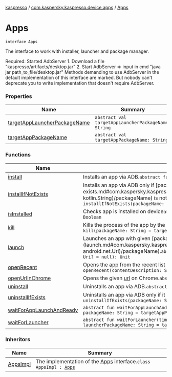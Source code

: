 [kaspresso](../../index.md) / [com.kaspersky.kaspresso.device.apps](../index.md) / [Apps](./index.md)

# Apps

`interface Apps`

The interface to work with installer, launcher and package manager.

Required: Started AdbServer
    1. Download a file "kaspresso/artifacts/desktop.jar"
    2. Start AdbServer =&gt; input in cmd "java jar path_to_file/desktop.jar"
Methods demanding to use AdbServer in the default implementation of this interface are marked.
    But nobody can't deprecate you to write implementation that doesn't require AdbServer.

### Properties

| Name | Summary |
|---|---|
| [targetAppLauncherPackageName](target-app-launcher-package-name.md) | `abstract val targetAppLauncherPackageName: String` |
| [targetAppPackageName](target-app-package-name.md) | `abstract val targetAppPackageName: String` |

### Functions

| Name | Summary |
|---|---|
| [install](install.md) | Installs an app via ADB.`abstract fun install(apkPath: String): Unit` |
| [installIfNotExists](install-if-not-exists.md) | Installs an app via ADB only if [packageName](install-if-not-exists.md#com.kaspersky.kaspresso.device.apps.Apps$installIfNotExists(kotlin.String, kotlin.String)/packageName) is not installed`abstract fun installIfNotExists(packageName: String, apkPath: String): Unit` |
| [isInstalled](is-installed.md) | Checks app is installed on device`abstract fun isInstalled(packageName: String): Boolean` |
| [kill](kill.md) | Kills the process of the app by the given [packageName](kill.md#com.kaspersky.kaspresso.device.apps.Apps$kill(kotlin.String)/packageName).`abstract fun kill(packageName: String = targetAppPackageName): Unit` |
| [launch](launch.md) | Launches an app with given [packageName](launch.md#com.kaspersky.kaspresso.device.apps.Apps$launch(kotlin.String, android.net.Uri)/packageName).`abstract fun launch(packageName: String, data: Uri? = null): Unit` |
| [openRecent](open-recent.md) | Opens the app from the recent list by the description.`abstract fun openRecent(contentDescription: String): Unit` |
| [openUrlInChrome](open-url-in-chrome.md) | Opens the given [url](open-url-in-chrome.md#com.kaspersky.kaspresso.device.apps.Apps$openUrlInChrome(kotlin.String)/url) on Chrome.`abstract fun openUrlInChrome(url: String): Unit` |
| [uninstall](uninstall.md) | Uninstalls an app via ADB.`abstract fun uninstall(packageName: String): Unit` |
| [uninstallIfExists](uninstall-if-exists.md) | Uninstalls an app via ADB only if it installed`abstract fun uninstallIfExists(packageName: String): Unit` |
| [waitForAppLaunchAndReady](wait-for-app-launch-and-ready.md) | `abstract fun waitForAppLaunchAndReady(timeout: Long = MAX_LAUNCH_TIME_MS, packageName: String = targetAppPackageName): Unit` |
| [waitForLauncher](wait-for-launcher.md) | `abstract fun waitForLauncher(timeout: Long = MAX_LAUNCH_TIME_MS, launcherPackageName: String = targetAppLauncherPackageName): Unit` |

### Inheritors

| Name | Summary |
|---|---|
| [AppsImpl](../-apps-impl/index.md) | The implementation of the [Apps](./index.md) interface.`class AppsImpl : `[`Apps`](./index.md) |
